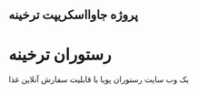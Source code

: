 
##  پروژه جاوااسکریپت ترخینه

# رستوران ترخینه
 یک وب سایت رستوران پویا با قابلیت سفارش آنلاین غذا
